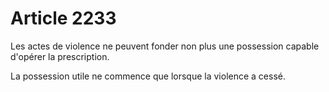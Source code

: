 # Article 2233

Les actes de violence ne peuvent fonder non plus une possession capable d'opérer la prescription.

La possession utile ne commence que lorsque la violence a cessé.
